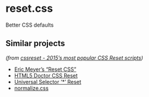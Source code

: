 reset.css
=========

Better CSS defaults

Similar projects
----------------

*(from [cssreset - 2015’s most popular CSS Reset scripts](http://cssreset.com/))*

  * [Eric Meyer’s “Reset CSS”](http://meyerweb.com/eric/tools/css/reset/)
  * [HTML5 Doctor CSS Reset](http://html5doctor.com/html-5-reset-stylesheet/)
  * [Universal Selector ‘*’ Reset](http://cssreset.com/scripts/universal-selector-css-reset/)
  * [normalize.css](https://github.com/necolas/normalize.css)
